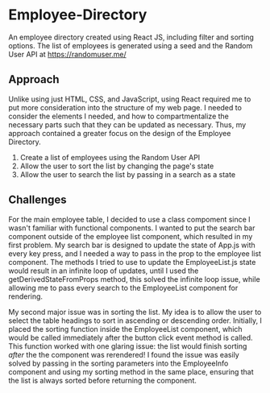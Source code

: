 # Employee-Directory
An employee directory created using React JS, including filter and sorting options. The list of employees is generated using a seed and the Random User API at https://randomuser.me/

## Approach
Unlike using just HTML, CSS, and JavaScript, using React required me to put more consideration into the structure of my web page. I needed to consider the elements I needed, and how to compartmentalize the necessary parts such that they can be updated as necessary. Thus, my approach contained a greater focus on the design of the Employee Directory.
1. Create a list of employees using the Random User API
2. Allow the user to sort the list by changing the page's state
3. Allow the user to search the list by passing in a search as a state

## Challenges
For the main employee table, I decided to use a class compoment since I wasn't familiar with functional components. I wanted to put the search bar component outside of the employee list component, which resulted in my first problem. My search bar is designed to update the state of App.js with every key press, and I needed a way to pass in the prop to the employee list component. The methods I tried to use to update the EmployeeList.js state would result in an infinite loop of updates, until I used the getDerivedStateFromProps method, this solved the infinite loop issue, while allowing me to pass every search to the EmployeeList component for rendering.

My second major issue was in sorting the list. My idea is to allow the user to select the table headings to sort in ascending or descending order. Initially, I placed the sorting function inside the EmployeeList component, which would be called immediately after the button click event method is called. This function worked with one glaring issue: the list would finish sorting _after_ the the component was rerendered! I found the issue was easily solved by passing in the sorting parameters into the EmployeeInfo component and using my sorting method in the same place, ensuring that the list is always sorted before returning the component.